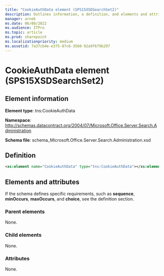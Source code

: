 ```yaml
---
title: "CookieAuthData element (SPS15XSDSearchSet2)"
description: Outlines information, a definition, and elements and attributes for the CookieAuthData element in Sharepoint.
manager: arnek
ms.date: 06/09/2022
ms.audience: ITPro
ms.topic: article
ms.prod: sharepoint
ms.localizationpriority: medium
ms.assetid: 7a37cb4e-e375-87c6-3560-92a9f679b297
---
```


# CookieAuthData element (SPS15XSDSearchSet2)

 
  
## Element information
**Element type**: tns:CookieAuthData

**Namespace**: http://schemas.datacontract.org/2004/07/Microsoft.Office.Server.Search.Administration 

**Schema file**: schema_Microsoft.Office.Server.Search.Administration.xsd 

   
## Definition

```XML
<xs:element name="CookieAuthData" type="tns:CookieAuthData"></xs:element>

```

## Elements and attributes

If the schema defines specific requirements, such as **sequence**, **minOccurs**, **maxOccurs**, and **choice**, see the definition section. 
  
### Parent elements

None.
  
### Child elements

None.
  
### Attributes

None.
  

